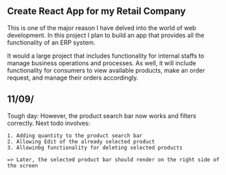 ## Create React App for my Retail Company

This is one of the major reason I have delved into the world of web development. In this project I plan to build an app that provides all the functionality of an ERP system.

It would a large project that includes functionality for internal staffs to manage business operations and processes. As well, it will include functionality for consumers to view available products, make an order request, and manage their orders accordingly.


## 11/09/
Tough day:  However, the product search bar now works and filters correctly. Next todo involves:

    1. Adding quantity to the product search bar
    2. Allowing Edit of the already selected product
    3. Allowinbg functionality for deleting selected products

    => Later, the selected product bar should render on the right side of the screen